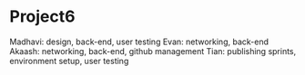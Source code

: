 # Project6

Madhavi: design, back-end, user testing
Evan: networking, back-end
Akaash: networking, back-end, github management 
Tian: publishing sprints, environment setup, user testing
